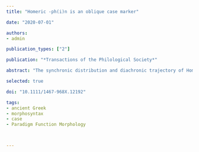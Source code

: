 ```yaml
---
title: "Homeric -ph(i)n is an oblique case marker"

date: "2020-07-01"

authors: 
- admin

publication_types: ["2"]

publication: "*Transactions of the Philological Society*"

abstract: "The synchronic distribution and diachronic trajectory of Homeric -φι(ν) have been the source of long-standing debate, with the result that scholarly opinion has yet to settle on a consensus regarding the morphosyntax of forms realized by this marker. Some maintain that forms in -φι(ν) are adverbs, while others contend that they are nouns. Evidence from agreement and prepositional phrases shows that the latter analysis is correct. Homeric -φι(ν) is therefore a case exponent. More specifically, it is an oblique case marker that realizes genitive or dative case in the singular, dual, or plural across all three grammatical genders. Since other case markers exist in the language for realizing genitive and dative case, forms in -φι(ν) are an example of morphological overabundance, that is, the realization of a paradigm cell by more than one word form. This synchronic analysis has diachronic consequences, in as much as it now becomes clearer that -φι(ν) continues the instrumental plural case marker */-b<sup>ɦ</sup>is/ and not the adverbial suffix */-b<sup>ɦ</sup>i/."

selected: true

doi: "10.1111/1467-968X.12192"

tags:
- ancient Greek
- morphosyntax
- case
- Paradigm Function Morphology



---
```

